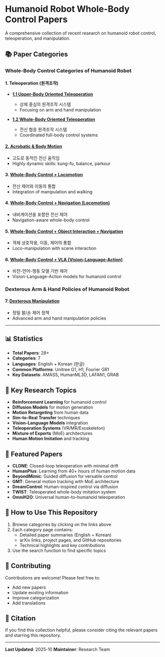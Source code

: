 # Humanoid Robot Whole-Body Control Papers

A comprehensive collection of recent research on humanoid robot control, teleoperation, and manipulation.

## 📚 Paper Categories

### Whole-Body Control Categories of Humanoid Robot

#### 1. Teleoperation (원격조작)
- **[1.1 Upper-Body Oriented Teleoperation](./docs/upperbody-teleoperation.md)**
  - 상체 중심의 원격조작 시스템
  - Focusing on arm and hand manipulation
  
- **[1.2 Whole-Body Oriented Teleoperation](./docs/wholebody-teleoperation.md)**
  - 전신 협응 원격조작 시스템
  - Coordinated full-body control systems

#### **[2. Acrobatic & Body Motion](./docs/acrobatic-motion.md)**
- 고도로 동적인 전신 움직임
- Highly dynamic skills: kung-fu, balance, parkour

#### 3. [Whole-Body Control + Locomotion](./docs/control-locomotion.md)
- 전신 제어와 이동의 통합
- Integration of manipulation and walking

#### 4. [Whole-Body Control + Navigation (Locomotion)](./docs/control-navigation.md)
- 내비게이션을 포함한 전신 제어
- Navigation-aware whole-body control

#### 5. [Whole-Body Control + Object Interaction + Navigation](./docs/control-interaction-navigation.md)
- 객체 상호작용, 이동, 제어의 통합
- Loco-manipulation with scene interaction

#### 6. [Whole-Body Control + VLA (Vision-Language-Action)](./docs/control-vla.md)
- 비전-언어-행동 모델 기반 제어
- Vision-Language-Action models for humanoid control

### Dexterous Arm & Hand Policies of Humanoid Robot

#### 7. [Dexterous Manipulation](./docs/dexterous-manipulation.md)
- 정밀 팔/손 제어 정책
- Advanced arm and hand manipulation policies

---

## 📊 Statistics

- **Total Papers**: 28+
- **Categories**: 7
- **Languages**: English + Korean (한글)
- **Common Platforms**: Unitree G1, H1, Fourier GR1
- **Key Datasets**: AMASS, HumanML3D, LAFAN1, GRAB

## 🔑 Key Research Topics

- **Reinforcement Learning** for humanoid control
- **Diffusion Models** for motion generation
- **Motion Retargeting** from human data
- **Sim-to-Real Transfer** techniques
- **Vision-Language Models** integration
- **Teleoperation Systems** (VR/MR/Exoskeleton)
- **Mixture of Experts** (MoE) architectures
- **Human Motion Imitation** and tracking

## 🌟 Featured Papers

- **CLONE**: Closed-loop teleoperation with minimal drift
- **HumanPlus**: Learning from 40+ hours of human motion data
- **BeyondMimic**: Guided diffusion for versatile control
- **GMT**: General motion tracking with MoE architecture
- **DreamControl**: Human-inspired control via diffusion
- **TWIST**: Teleoperated whole-body imitation system
- **OmniH2O**: Universal human-to-humanoid teleoperation

## 📖 How to Use This Repository

1. Browse categories by clicking on the links above
2. Each category page contains:
   - Detailed paper summaries (English + Korean)
   - arXiv links, project pages, and GitHub repositories
   - Technical highlights and key contributions
3. Use the search function to find specific topics

## 🤝 Contributing

Contributions are welcome! Please feel free to:
- Add new papers
- Update existing information
- Improve categorization
- Add translations

## 📝 Citation

If you find this collection helpful, please consider citing the relevant papers and starring this repository.

---

**Last Updated**: 2025-10
**Maintainer**: Research Team

